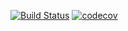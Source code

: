 [![Build Status](https://app.travis-ci.com/himax82/job4j_design.svg?branch=master)](https://app.travis-ci.com/himax82/job4j_design)
[![codecov](https://codecov.io/gh/himax82/job4j_design/branch/master/graph/badge.svg?token=Z8Q058UFJL)](https://codecov.io/gh/himax82/job4j_design)
